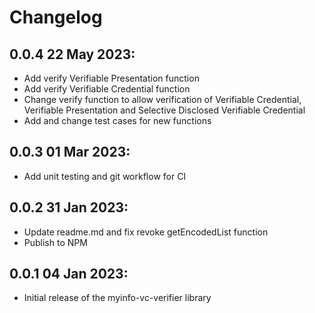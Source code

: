 # Changelog

## 0.0.4 22 May 2023:

- Add verify Verifiable Presentation function
- Add verify Verifiable Credential function
- Change verify function to allow verification of Verifiable Credential, Verifiable Presentation and Selective Disclosed Verifiable Credential
- Add and change test cases for new functions

## 0.0.3 01 Mar 2023:

- Add unit testing and git workflow for CI

## 0.0.2 31 Jan 2023:

- Update readme.md and fix revoke getEncodedList function
- Publish to NPM

## 0.0.1 04 Jan 2023:

- Initial release of the myinfo-vc-verifier library

